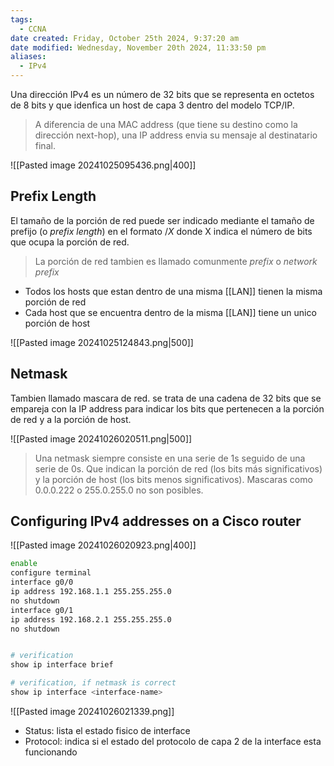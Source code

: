 ```yaml
---
tags:
  - CCNA
date created: Friday, October 25th 2024, 9:37:20 am
date modified: Wednesday, November 20th 2024, 11:33:50 pm
aliases:
  - IPv4
---
```

Una dirección IPv4 es un número de 32 bits que se representa en octetos de 8 bits y que idenfica un host de capa 3 dentro del modelo TCP/IP. 

> A diferencia de una MAC address (que tiene su destino como la dirección next-hop), una IP address envia su mensaje al destinatario final. 

![[Pasted image 20241025095436.png|400]]

## Prefix Length 
El tamaño de la porción de red puede ser indicado mediante el tamaño de prefijo (o _prefix length_) en el formato $/X$ donde X indica el número de bits que ocupa la porción de red. 

> La porción de red tambien es llamado comunmente _prefix_ o _network prefix_

- Todos los hosts que estan dentro de una misma [[LAN]] tienen la misma porción de red 
- Cada host que se encuentra dentro de la misma [[LAN]] tiene un unico porción de host

![[Pasted image 20241025124843.png|500]]

## Netmask 
Tambien llamado mascara de red. se trata de una cadena de 32 bits que se empareja con la IP address para indicar los bits que pertenecen a la porción de red y a la porción de host. 

![[Pasted image 20241026020511.png|500]]
> Una netmask siempre consiste en una serie de 1s seguido de una serie de 0s. Que indican la porción de red (los bits más significativos) y la porción de host (los bits menos significativos). Mascaras como 0.0.0.222 o 255.0.255.0 no son posibles. 

## Configuring IPv4 addresses on a Cisco router 

![[Pasted image 20241026020923.png|400]]


``` bash
enable 
configure terminal 
interface g0/0
ip address 192.168.1.1 255.255.255.0 
no shutdown
interface g0/1
ip address 192.168.2.1 255.255.255.0 
no shutdown 


# verification 
show ip interface brief 

# verification, if netmask is correct
show ip interface <interface-name>
```

![[Pasted image 20241026021339.png]]
- Status: lista el estado fisico de interface 
- Protocol: indica si el estado del protocolo de capa 2 de la interface esta funcionando

